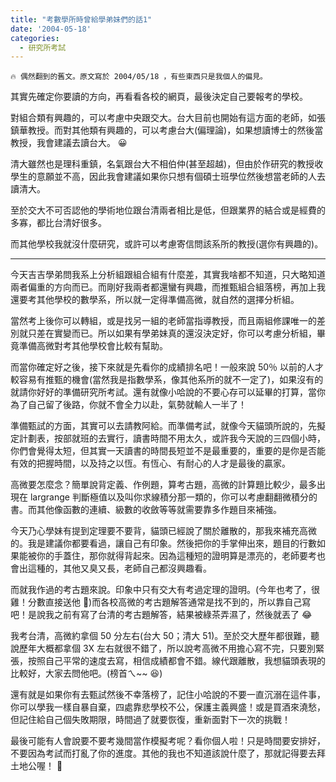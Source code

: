 ```yaml
---
title: "考數學所時曾給學弟妹們的話1"
date: '2004-05-18'
categories:
  - 研究所考試
---
```


```
🔥 偶然翻到的舊文。原文寫於 2004/05/18 ，有些東西只是我個人的偏見。
```

其實先確定你要讀的方向，再看看各校的網頁，最後決定自己要報考的學校。

對組合類有興趣的，可以考慮中央跟交大。台大目前也開始有這方面的老師，如張鎮華教授。而對其他類有興趣的，可以考慮台大(偏理論)，如果想讀博士的然後當教授，我會建議去讀台大。 😀

清大雖然也是理科重鎮，名氣跟台大不相伯仲(甚至超越)，但由於作研究的教授收學生的意願並不高，因此我會建議如果你只想有個碩士班學位然後想當老師的人去讀清大。

至於交大不可否認他的學術地位跟台清兩者相比是低，但跟業界的結合或是經費的多寡，都比台清好很多。

而其他學校我就沒什麼研究，或許可以考慮寄信問該系所的教授(選你有興趣的)。

----

今天吉吉學弟問我系上分析組跟組合組有什麼差，其實我啥都不知道，只大略知道兩者偏重的方向而已。而剛好我兩者都還蠻有興趣，而推甄組合組落榜，再加上我還要考其他學校的數學系，所以就一定得準備高微，就自然的選擇分析組。

當然考上後你可以轉組，或是找另一組的老師當指導教授，而且兩組修課唯一的差別就只差在實變而已。所以如果有學弟妹真的還沒決定好，你可以考慮分析組，畢竟準備高微對考其他學校會比較有幫助。

而當你確定好之後，接下來就是先看你的成績排名吧！一般來說 50％ 以前的人才較容易有推甄的機會(當然我是指數學系，像其他系所的就不一定了)，如果沒有的就請你好好的準備研究所考試。還有就像小哈說的不要心存可以延畢的打算，當你為了自己留了後路，你就不會全力以赴，氣勢就輸人一半了！

準備甄試的方面，其實可以去請教阿給。而準備考試，就像今天貓頭所說的，先擬定計劃表，按部就班的去實行，讀書時間不用太久，或許我今天說的三四個小時，你們會覺得太短，但其實一天讀書的時間長短並不是最重要的，重要的是你是否能有效的把握時間，以及持之以恆。有恆心、有耐心的人才是最後的贏家。

高微要怎麼念？簡單說背定義、作例題，算考古題，高微的計算題比較少，最多出現在 largrange 判斷極值以及叫你求線積分那一類的，你可以考慮翻翻微積分的書。而其他像函數的連續、級數的收斂等等就需要靠多作題目來補強。

今天乃心學妹有提到定理要不要背，貓頭已經說了關於離散的，那我來補充高微的。我是建議你都要看過，讓自己有印象。然後把你的手掌伸出來，題目的行數如果能被你的手蓋住，那你就得背起來。因為這種短的證明算是漂亮的，老師要考也會出這種的，其他又臭又長，老師自己都沒興趣看。

而就我作過的考古題來說。印象中只有交大有考過定理的證明。(今年也考了，很雞！分數直接送他 🤬)而各校高微的考古題解答通常是找不到的，所以靠自己寫吧！是說我之前有寫了台清的考古題解答，結果被綠茶弄濕了，然後就丟了 😂

我考台清，高微約拿個 50 分左右(台大 50；清大 51)。至於交大歷年都很難，聽說歷年大概都拿個 3X 左右就很不錯了，所以說考高微不用擔心寫不完，只要別緊張，按照自己平常的速度去寫，相信成績都會不錯。線代跟離散，我想貓頭表現的比較好，大家去問他吧。(榜首ㄟ~~ 😆)

還有就是如果你有去甄試然後不幸落榜了，記住小哈說的不要一直沉溺在這件事，你可以學我一樣自暴自棄，四處靠悲學校不公，保護主義興盛！或是買酒來澆愁，但記住給自己個失敗期限，時間過了就要恢復，重新面對下一次的挑戰！

最後可能有人會說要不要考幾間當作模擬考呢？看你個人啦！只是時間要安排好，不要因為考試而打亂了你的進度。其他的我也不知道該說什麼了，那就記得要去拜土地公喔！ 🙏
